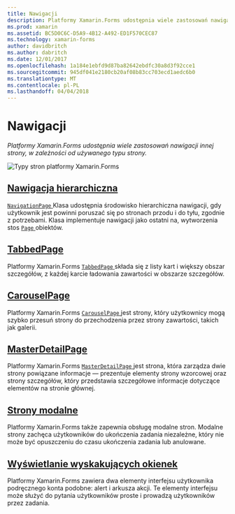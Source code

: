 ```yaml
---
title: Nawigacji
description: Platformy Xamarin.Forms udostępnia wiele zastosowań nawigacji innej strony, w zależności od używanego typu strony.
ms.prod: xamarin
ms.assetid: BC5D0C6C-D5A9-4B12-A492-ED1F570CEC87
ms.technology: xamarin-forms
author: davidbritch
ms.author: dabritch
ms.date: 12/01/2017
ms.openlocfilehash: 1a184e1ebfd9d87ba82642ebdfc30a8d3f92cce1
ms.sourcegitcommit: 945df041e2180cb20af08b83cc703ecd1aedc6b0
ms.translationtype: MT
ms.contentlocale: pl-PL
ms.lasthandoff: 04/04/2018
---
```

# <a name="navigation"></a>Nawigacji

_Platformy Xamarin.Forms udostępnia wiele zastosowań nawigacji innej strony, w zależności od używanego typu strony._

![](images/page-types.png "Typy stron platformy Xamarin.Forms")

## <a name="hierarchical-navigationhierarchicalmd"></a>[Nawigacja hierarchiczna](hierarchical.md)

[ `NavigationPage` ](https://developer.xamarin.com/api/type/Xamarin.Forms.NavigationPage/) Klasa udostępnia środowisko hierarchiczna nawigacji, gdy użytkownik jest powinni poruszać się po stronach przodu i do tyłu, zgodnie z potrzebami. Klasa implementuje nawigacji jako ostatni na, wytworzenia stos [ `Page` ](https://developer.xamarin.com/api/type/Xamarin.Forms.Page/) obiektów.

## <a name="tabbedpagetabbed-pagemd"></a>[TabbedPage](tabbed-page.md)

Platformy Xamarin.Forms [ `TabbedPage` ](https://developer.xamarin.com/api/type/Xamarin.Forms.TabbedPage/) składa się z listy kart i większy obszar szczegółów, z każdej karcie ładowania zawartości w obszarze szczegółów.

## <a name="carouselpagecarousel-pagemd"></a>[CarouselPage](carousel-page.md)

Platformy Xamarin.Forms [ `CarouselPage` ](https://developer.xamarin.com/api/type/Xamarin.Forms.CarouselPage/) jest strony, który użytkownicy mogą szybko przesuń strony do przechodzenia przez strony zawartości, takich jak galerii.

## <a name="masterdetailpagemaster-detail-pagemd"></a>[MasterDetailPage](master-detail-page.md)

Platformy Xamarin.Forms [ `MasterDetailPage` ](https://developer.xamarin.com/api/type/Xamarin.Forms.MasterDetailPage/) jest strona, która zarządza dwie strony powiązane informacje — prezentuje elementy strony wzorcowej oraz strony szczegółów, który przedstawia szczegółowe informacje dotyczące elementów na stronie głównej.

## <a name="modal-pagesmodalmd"></a>[Strony modalne](modal.md)

Platformy Xamarin.Forms także zapewnia obsługę modalne stron. Modalne strony zachęca użytkowników do ukończenia zadania niezależne, który nie może być opuszczeniu do czasu ukończenia zadania lub anulowane.

## <a name="displaying-pop-upspop-upsmd"></a>[Wyświetlanie wyskakujących okienek](pop-ups.md)

Platformy Xamarin.Forms zawiera dwa elementy interfejsu użytkownika podręcznego konta podobne: alert i arkusza akcji. Te elementy interfejsu może służyć do pytania użytkowników proste i prowadzą użytkowników przez zadania.

